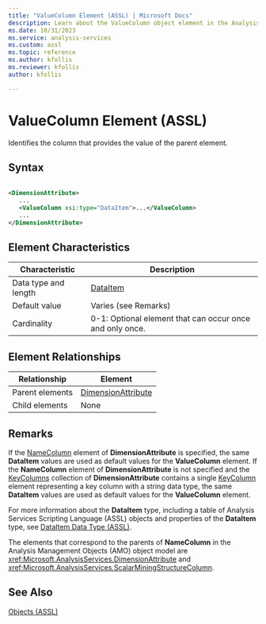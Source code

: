 ```yaml
---
title: "ValueColumn Element (ASSL) | Microsoft Docs"
description: Learn about the ValueColumn object element in the Analysis Services Scripting Language (ASSL) schema.
ms.date: 10/31/2023
ms.service: analysis-services
ms.custom: assl
ms.topic: reference
ms.author: kfollis
ms.reviewer: kfollis
author: kfollis

---
```

# ValueColumn Element (ASSL)

  Identifies the column that provides the value of the parent element.  
  
## Syntax  
  
```xml  
  
<DimensionAttribute>  
   ...  
   <ValueColumn xsi:type="DataItem">...</ValueColumn>  
   ...  
</DimensionAttribute>  
```  
  
## Element Characteristics  
  
|Characteristic|Description|  
|--------------------|-----------------|  
|Data type and length|[DataItem](../data-type/dataitem-data-type-assl.md)|  
|Default value|Varies (see Remarks)|  
|Cardinality|0-1: Optional element that can occur once and only once.|  
  
## Element Relationships  
  
|Relationship|Element|  
|------------------|-------------|  
|Parent elements|[DimensionAttribute](../data-type/dimensionattribute-data-type-assl.md)|  
|Child elements|None|  
  
## Remarks  
 If the [NameColumn](../objects/namecolumn-element-assl.md) element of **DimensionAttribute** is specified, the same **DataItem** values are used as default values for the **ValueColumn** element. If the **NameColumn** element of **DimensionAttribute** is not specified and the [KeyColumns](../collections/keycolumns-element-assl.md) collection of **DimensionAttribute** contains a single [KeyColumn](../objects/keycolumn-element-assl.md) element representing a key column with a string data type, the same **DataItem** values are used as default values for the **ValueColumn** element.  
  
 For more information about the **DataItem** type, including a table of Analysis Services Scripting Language (ASSL) objects and properties of the **DataItem** type, see [DataItem Data Type &#40;ASSL&#41;](../data-type/dataitem-data-type-assl.md).  
  
 The elements that correspond to the parents of **NameColumn** in the Analysis Management Objects (AMO) object model are <xref:Microsoft.AnalysisServices.DimensionAttribute> and <xref:Microsoft.AnalysisServices.ScalarMiningStructureColumn>.  
  
## See Also  
 [Objects &#40;ASSL&#41;](../objects/objects-assl.md)  
  
  
